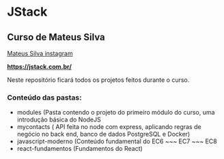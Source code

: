 # JStack
## Curso de Mateus Silva

<a href="https://www.instagram.com/imateus.silva/">Mateus Silva instagram</a>

<strong><a href="https://jstack.com.br/">https://jstack.com.br/</a></strong>



Neste repositório ficará todos os projetos feitos durante o curso.

### Conteúdo das pastas:

- modules (Pasta contendo o projeto do primeiro módulo do curso, uma introdução básica do NodeJS
- mycontacts ( API feita no node com express, aplicando regras de negócio no back end, banco de dados PostgreSQL e Docker)
- javascript-moderno (Conteúdo fundamental do EC6 ~~~ EC7 ~~~ EC8
- react-fundamentos (Fundamentos do React)

